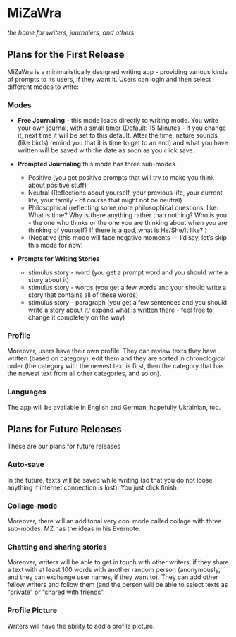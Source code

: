 # MiZaWra
*the home for writers, journalers, and others*

## Plans for the First Release
MiZaWra is a minimalistically designed writing app - providing various kinds of prompts to its users, if they want it. Users can login and then select different modes to write: 

### Modes
- **Free Journaling** - this mode leads directly to writing mode. You write your own journal, with a small timer (Default: 15 Minutes - if you change it, next time it will be set to this default. After the time, nature sounds (like birds) remind you that it is time to get to an end) and what you have written will be saved with the date as soon as you click save. 

- **Prompted Journaling**  this mode has three sub-modes 
  - Positive (you get positive prompts that will try to make you think about positive stuff) 
  - Neutral (Reflections about yourself, your previous life, your current life, your family - of course that might not be neutral)
  - Philosophical (reflecting some more philosophical questions, like: What is time? Why is there anything rather than nothing? Who is you - the one who thinks or the one you are thinking about when you are thinking of yourself? If there is a god, what is He/She/It like? ) 
  - (Negative (this mode will face negative moments — I’d say, let’s skip this mode for now)
  
- **Prompts for Writing Stories**
  - stimulus story - word (you get a prompt word and you should write a story about it) 
  - stimulus story - words (you get a few words and your should write a story that contains all of these words)
  - stimulus story - paragraph (you get a few sentences and you should write a story about it/ expand what is written there - feel free to change it completely on the way) 

### Profile
Moreover, users have their own profile. They can review texts they have written (based on category), edit them and they are sorted in chronological order (the category with the newest text is first, then the category that has the newest text from all other categories, and so on). 

### Languages
The app will be available in English and German, hopefully Ukrainian, too. 

## Plans for Future Releases
These are our plans for future releases

### Auto-save
In the future, texts will be saved while writing (so that you do not loose anything if internet connection is lost). You just click finish. 

### Collage-mode
Moreover, there will an additonal very cool mode called collage with three sub-modes. MZ has the ideas in his Evernote. 

### Chatting and sharing stories
Moreover, writers will be able to get in touch with other writers, if they share a text with at least 100 words with another random person (anonymously, and they can exchange user names, if they want to). They can add other fellow writers and follow them (and the person will be able to select texts as “private” or “shared with friends”. 

### Profile Picture
Writers will have the ability to add a profile picture. 
